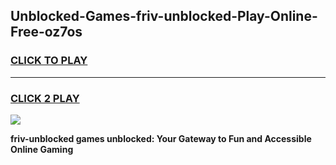 
## Unblocked-Games-friv-unblocked-Play-Online-Free-oz7os
<h3>
<a href="https://premium76.site?title=friv-unblocked&ref=26A">CLICK TO PLAY</a></h3>
<hr>

<h3>
<a href="https://premium76.site?title=friv-unblocked&ref=26A">CLICK 2 PLAY</a>
  
</h3>

<a href="https://premium76.site?title=friv-unblocked&ref=26A"><img src="https://clearcache.store/games.png"></a>


**friv-unblocked games unblocked: Your Gateway to Fun and Accessible Online Gaming**
